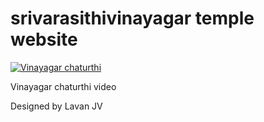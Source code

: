 # srivarasithivinayagar temple website


[![Vinayagar chaturthi](https://img.youtube.com/vi/cxa6V-7ItQA/0.jpg)](https://www.youtube.com/watch?v=cxa6V-7ItQA)


Vinayagar chaturthi video



Designed by Lavan JV
